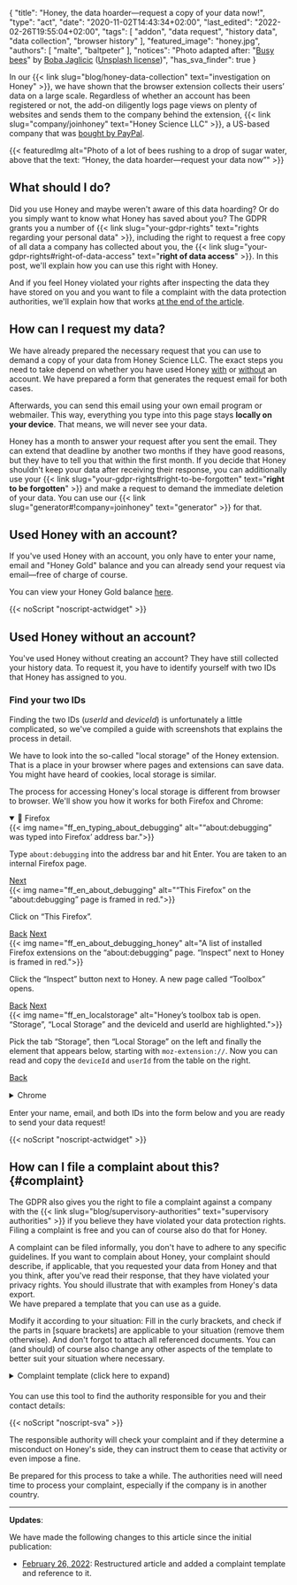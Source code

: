 {
    "title": "Honey, the data hoarder—request a copy of your data now!",
    "type": "act",
    "date": "2020-11-02T14:43:34+02:00",
    "last_edited": "2022-02-26T19:55:04+02:00",
    "tags": [ "addon", "data request", "history data", "data collection", "browser history" ],
    "featured_image": "honey.jpg",
    "authors": [ "malte", "baltpeter" ],
    "notices": "Photo adapted after: \"[Busy bees](https://unsplash.com/photos/StEaRc1xQV4)\" by [Boba Jaglicic](https://unsplash.com/@bobajaglicic) ([Unsplash license](https://unsplash.com/license))",
    "has_sva_finder": true
}

In our {{< link slug="blog/honey-data-collection" text="investigation on Honey" >}}, we have shown that the browser extension collects their users’ data on a large scale. Regardless of whether an account has been registered or not, the add-on diligently logs page views on plenty of websites and sends them to the company behind the extension, {{< link slug="company/joinhoney" text="Honey Science LLC" >}}, a US-based company that was [bought by PayPal](https://help.joinhoney.com/article/302-what-does-honey-joining-paypal-mean-for-members).

{{< featuredImg alt="Photo of a lot of bees rushing to a drop of sugar water, above that the text: “Honey, the data hoarder—request your data now”" >}}

## What should I do?

Did you use Honey and maybe weren't aware of this data hoarding? Or do you simply want to know what Honey has saved about you? The GDPR grants you a number of {{< link slug="your-gdpr-rights" text="rights regarding your personal data" >}}, including the right to request a free copy of all data a company has collected <!-- stored? --> about you, the {{< link slug="your-gdpr-rights#right-of-data-access" text="**right of data access**" >}}. In this post, we'll explain how you can use this right with Honey.

And if you feel Honey violated your rights after inspecting the data they have stored on you and you want to file a complaint with the data protection authorities, we'll explain how that works [at the end of the article](#complaint).

## How can I request my data?

We have already prepared the necessary request that you can use to demand a copy of your data from Honey Science LLC. The exact steps you need to take depend on whether you have used Honey [with](#used-honey-with-an-account) or [without](#used-honey-without-an-account) an account. We have prepared a form that generates the request email for both cases.

Afterwards, you can send this email using your own email program or webmailer. This way, everything you type into this page stays **locally on your device**. That means, we will never see your data.

Honey has a month to answer your request after you sent the email. They can extend that deadline by another two months if they have good reasons, but they have to tell you that within the first month. If you decide that Honey shouldn't keep your data after receiving their response, you can additionally use your {{< link slug="your-gdpr-rights#right-to-be-forgotten" text="**right to be forgotten**" >}} and make a request to demand the immediate deletion of your data. You can use our {{< link slug="generator#!company=joinhoney" text="generator" >}} <!-- TODO: set request type to DELETE when the generator supports this--> for that.

## Used Honey with an account?

If you've used Honey with an account, you only have to enter your name, email and "Honey Gold" balance and you can already send your request via email—free of charge of course.

You can view your Honey Gold balance [here](https://www.joinhoney.com/honeygold/overview).

<div id="act-with-account" class="act-widget" style="max-width: 600px; margin: auto;"></div>
{{< noScript "noscript-actwidget" >}}

## Used Honey without an account?

You've used Honey without creating an account? They have still collected your history data. To request it, you have to identify yourself with two IDs that Honey has assigned to you.

### Find your two IDs

Finding the two IDs (*userId* and *deviceId*) is unfortunately a little complicated, so we've compiled a guide with screenshots that explains the process in detail.

We have to look into the so-called "local storage" of the Honey extension. That is a place in your browser where pages and extensions can save data. You might have heard of cookies, local storage is similar.

The process for accessing Honey's local storage is different from browser to browser. We'll show you how it works for both Firefox and Chrome:

<div class="box box-info">
<details open>
    <summary>🦊 Firefox</summary>
    <div class="slides">
        <div class="slider">
            <div class="slide" id="slide-ff-1">
                {{< img name="ff_en_typing_about_debugging" alt="“about:debugging” was typed into Firefox’ address bar.">}}
                <p>Type <code>about:debugging</code> into the address bar and hit Enter. You are taken to an internal Firefox page.</p>
                <div>
                    <a class="button button-secondary button-right" href="#slide-ff-2">Next <span class="icon-arrow-right"></span></a>
                </div>
                <div class="clearfix"></div>
            </div>
            <div class="slide" id="slide-ff-2">
                {{< img name="ff_en_about_debugging" alt="“This Firefox” on the “about:debugging” page is framed in red.">}}
                <p>Click on “This Firefox”.</p>
                <div>
                    <a class="button button-secondary button-left" href="#slide-ff-1"><span class="icon-arrow-left"></span> Back</a>
                    <a class="button button-secondary button-right" href="#slide-ff-3">Next <span class="icon-arrow-right"></span></a> 
                </div>
                <div class="clearfix"></div>
            </div>
            <div class="slide" id="slide-ff-3">
                {{< img name="ff_en_about_debugging_honey" alt="A list of installed Firefox extensions on the “about:debugging” page. “Inspect” next to Honey is framed in red.">}}
                <p>Click the “Inspect” button next to Honey. A new page called “Toolbox” opens.</p>
                <div>
                    <a class="button button-secondary button-left" href="#slide-ff-2"><span class="icon-arrow-left"></span> Back</a>
                    <a class="button button-secondary button-right" href="#slide-ff-4">Next <span class="icon-arrow-right"></span></a>
                </div>
                <div class="clearfix"></div>
            </div>
            <div class="slide" id="slide-ff-4">
                {{< img name="ff_en_localstorage" alt="Honey’s toolbox tab is open. “Storage”, “Local Storage” and the deviceId and userId are highlighted.">}}
                <p>Pick the tab “Storage”, then “Local Storage” on the left and finally the element that appears below, starting with <code>moz-extension://</code>. Now you can read and copy the <code>deviceId</code> and <code>userId</code> from the table on the right.</p>
                <div>
                    <a class="button button-secondary button-left" href="#slide-ff-3"><span class="icon-arrow-left"></span> Back</a>
                </div>
                <div class="clearfix"></div>
            </div>
        </div>
    </div>
</details>
</div>

<div class="box box-info" style="margin: 15px 0;">
<details>
    <summary>Chrome</summary>
    <div class="slides">
        <div class="slider">
            <div class="slide" id="slide-ch-1">
                {{< img name="ch_en_extensions.png" alt="“chrome://extensions” was typed into Chrome’s address bar.">}}
                <p>Type <code>chrome://extensions</code> into the address bar and hit Enter. You are taken to an internal Chrome page.</p>
                <div>
                    <a class="button button-secondary button-right" href="#slide-ch-2">Next <span class="icon-arrow-right"></span></a>
                </div>
                <div class="clearfix"></div>
            </div>
            <div class="slide" id="slide-ch-2">
                {{< img name="ch_en_dev_on" alt="The “Developer mode” switch in the upper-right corner is turned on and highlighted in red.">}}
                <p>Enable the developer mode using the switch in the upper-right corner.</p>
                <div>
                    <a class="button button-secondary button-left" href="#slide-ch-1"><span class="icon-arrow-left"></span> Back</a>
                    <a class="button button-secondary button-right" href="#slide-ch-3">Next <span class="icon-arrow-right"></span></a> 
                </div>
                <div class="clearfix"></div>
            </div>
            <div class="slide" id="slide-ch-3">
                {{< img name="ch_en_honey" alt="A list of installed Chrome extensions on the “chrome://extensions” page. “background page” next to Honey is framed in red.">}}
                <p>Click on “background page” next to Honey. A new window called “DevTools” opens.</p>
                <div>
                    <a class="button button-secondary button-left" href="#slide-ch-2"><span class="icon-arrow-left"></span> Back</a>
                    <a class="button button-secondary button-right" href="#slide-ch-4">Next <span class="icon-arrow-right"></span></a>
                </div>
                <div class="clearfix"></div>
            </div>
            <div class="slide" id="slide-ch-4">
                {{< img name="ch_local_storage" alt="Honey’s DevTools are opened, “Application”, “Local Storage” and the deviceId and userId are highlighted.">}}
                <p>Click on the “Application” tab in the new “DevTools” window. You might have to resize the window to see the button.
                Click on “Local Storage” on the left and on the now shown element that starts with <code>chrome-extension://</code>. Now you can see and copy the <code>deviceId</code> and <code>userId</code> from the table on the right.</p>
                <div>
                    <a class="button button-secondary button-left" href="#slide-ch-3"><span class="icon-arrow-left"></span> Back</a>
                </div>
                <div class="clearfix"></div>
            </div>
        </div>
    </div>
</details>
</div>

Enter your name, email, and both IDs into the form below and you are ready to send your data request!

<div id="act-no-account" class="act-widget" style="max-width: 600px; margin: auto;"></div>
{{< noScript "noscript-actwidget" >}}
<script>
window.addEventListener('load', function() {
    renderActWidget({
        textBeforeDynamicInputContainer: "You’ve used Honey with an account? Use this form.",
        requestTypes: ['access'],
        transportMedium: 'email',
        company: {
            "slug": "joinhoney",
            "relevant-countries": [
                "all"
            ],
            "name": "Honey Science LLC",
            "runs": [
                "Honey Savings Finder (Browser extension)",
                "Honey Gold"
            ],
            "address": "963 E. 4th Street\nLos Angeles\nCA 90013\nUnited States of America",
            "email": "privacy@joinhoney.com",
            "web": "https://www.joinhoney.com/",
            "sources": [
                "https://www.joinhoney.com/privacy"
            ],
            "required-elements": [
                {
                    "desc": "Name",
                    "type": "name",
                    "optional": false
                },
                {
                    "desc": "Email",
                    "type": "email",
                    "optional": false
                },
                {
                    "desc": "Honey Gold balance",
                    "type": "input",
                    "optional": false
                }
            ],
            "suggested-transport-medium": "email",
            "quality": "tested"
        }
    }, "act-with-account");
    renderActWidget({
        textBeforeDynamicInputContainer: "You've used Honey without an account? Use this form.",
        requestTypes: ['access'],
        transportMedium: 'email',
        company: {
            "slug": "joinhoney",
            "relevant-countries": [
                "all"
            ],
            "name": "Honey Science LLC",
            "runs": [
                "Honey Savings Finder (Browser extension)",
                "Honey Gold"
            ],
            "address": "963 E. 4th Street\nLos Angeles\nCA 90013\nUnited States of America",
            "email": "privacy@joinhoney.com",
            "web": "https://www.joinhoney.com/",
            "sources": [
                "https://www.joinhoney.com/privacy"
            ],
            "required-elements": [
                {
                    "desc": "Name",
                    "type": "name",
                    "optional": false
                },
                {
                    "desc": "Email",
                    "type": "email",
                    "optional": false
                },
                {
                    "desc": "userId",
                    "type": "input",
                    "optional": false
                },
                {
                    "desc": "deviceId",
                    "type": "input",
                    "optional": false
                }
            ],
            "suggested-transport-medium": "email",
            "quality": "tested"
        }
    }, "act-no-account");
});
</script>

## How can I file a complaint about this? {#complaint}

The GDPR also gives you the right to file a complaint against a company with the {{< link slug="blog/supervisory-authorities" text="supervisory authorities" >}} if you believe they have violated your data protection rights. Filing a complaint is free and you can of course also do that for Honey.

A complaint can be filed informally, you don't have to adhere to any specific guidelines. If you want to complain about Honey, your complaint should describe, if applicable, that you requested your data from Honey and that you think, after you've read their response, that they have violated your privacy rights. You should illustrate that with examples from Honey's data export.  
We have prepared a template that you can use as a guide.

Modify it according to your situation: Fill in the <span class="blog-letter-fill-in">curly brackets</span>, and check if the parts in [square brackets] are applicable to your situation (remove them otherwise). And don't forgot to attach all referenced documents. You can (and should) of course also change any other aspects of the template to better suit your situation where necessary. 

<div class="blog-letter" style="margin-bottom: 20px;">
<details>
<summary>Complaint template (click here to expand)</summary>
<p>To Whom It May Concern:</p>

<p>I am hereby lodging a complaint according to Article 77 GDPR against the following controller:
Honey Science LLC
963 E. 4th Street
Los Angeles, CA 90013
USA</p>

<p>I am a user of the Honey browser extension (https://www.joinhoney.com), which is run by Honey Science LLC (hereinafter: “Honey”; details taken from: https://www.joinhoney.com/privacy). [I have created an account with Honey and signed into the browser extension with that.] [I have used the browser extension without creating an account.]</p>

<p>On <span class="blog-letter-fill-in">enter the date of your access request here</span>, I sent an access request according to Art. 15 GDPR to privacy@joinhoney.com (the privacy contact listed in the privacy policy: https://www.joinhoney.com/privacy).</p>

<p>Honey provided me with my data on <span class="blog-letter-fill-in">enter the date of Honey’s reply here</span>. I was sent, among other files, a “PageViews.csv” file, which lists pages I have visited with my browser. In total, it has <span class="blog-letter-fill-in">enter number of lines in the file here</span> lines. As this file contains a lot of private data about me, as I am going to argue in the following, I have not attached it but will only quote parts of it. [Should you need the file for the investigation, I am however willing to provide it.]</p>

<p>Here are some example of lines from “PageViews.csv”:</p>

<p><span class="blog-letter-fill-in">list a few lines from the file here</span></p>

<p>Each entry contains at least the following information:</p>

<p>
* timestamp of when I visited the respective site<br>
* multiple unique IDs identifying myself, my session, and my device<br>
* details about my browser<br>
* geolocation data, probably inferred from my IP address<br>
* the full URL of the respective page
</p>

<p>Honey&#39;s privacy policy (https://www.joinhoney.com/privacy) says (under “What data we collect and why”):</p>

<p>
> “Honey does not track your search engine history, emails, or your browsing on any site that is not a retail website (a site where you can shop and make a purchase). When you are on a pre-approved retail site, to help you save money, Honey will collect information about that site that lets us know which coupons and promos to find for you. […]<br>
> Shopping and Usage Data.<br>
> On retail sites, Honey collects the name of the retailer, page views, and in some cases, product information that allows us to track price changes and update our product catalog. […]<br>
> […]<br>
> What data we do not collect<br>
> We collect information that we believe can help us save our users time and money. This does not include, and we do not collect, any information from your search engine history, emails, or from websites that are not retail sites.”
</p>

<p>However, contrary to those statements, Honey does indeed collect data from non-“retail sites”, including for example [login pages, blog posts, order information pages, help/support pages, video streaming sites, and forums]. In my “PageViews.csv” file, they for example collected the following non-retails page visits:</p>

<p><span class="blog-letter-fill-in">list a few URLs from the file that are not from shopping sites here</span></p>

<p>According to the privacy policy (https://www.joinhoney.com/privacy), Honey wants to base this processing on Art. 6(1)(a) or (f) GDPR (“When you consent to our use of your data for a specific purpose.”, “When Honey has a legitimate interest in using that data in the normal ways you&#39;d expect, like ensuring Honey&#39;s products run properly, improving and creating new products, historical analytics research, promoting Honey, and protecting our legal rights.”).</p>

<p>As far as the processing is supposedly based on Art. 6(1)(a) GDPR, I deny the existence of “freely given, specific, informed and unambiguous” (Art. 4(11) GDPR) consent by me. [I have never consent to Honey&#39;s data processing.] [After the installation of the browser extension, Honey displayed the following notice: “We’re committed to your privacy. It’s always been our mission to find you the best deals. We only collect data when you’re on shopping sites. That way, we can find you relevant coupons, share accurate pricing trends, and continue to make shopping better for our community. You can read our founders’ commitment to privacy here (https://www.joinhoney.com/privacy). You can always come back and adjust your settings at any time”. When registering for an account, I had to check “I have read and agree to the Honey Terms of Service (https://www.joinhoney.com/terms) and Privacy Policy (https://www.joinhoney.com/privacy). I understand that to continue, PayPal will share name and email address with Honey.” Thus, any supposed consent was based on incorrect statements by Honey right from the beginning (as I explained, Honey does collect data on non-shopping pages). In addition, it was not possible to complete the registration without checking the checkbox. It was thus not possible to deny consent. And finally, I was only allowed to consent to the privacy policy as a whole instead of to discrete purposes. As a result, despite Honey forcing me to click the checkbox, no valid consent came to be (cf. “Guidelines 05/2020 on consent under Regulation 2016/679” by the EDPB: https://edpb.europa.eu/sites/default/files/files/file1/edpb_guidelines_202005_consent_en.pdf).]</p>

<p>As far as the processing is supposedly based on Art. 6(1)(f) GDPR, I deny the existence of a legitimate interest by Honey that overrides my interests or fundamental rights and freedoms. Here, one has to distinguish between data on shopping sites and data on other sites. For the latter, a legitimate interest cannot possibly be assumed. This data has no relation to the Honey browser extension and it definitely wasn&#39;t forseeable for me that Honey would collect this data. [When I saw Honey&#39;s reply to my access request, I was genuinely shocked at how comprehensively and deliberately they had collected my browser history data.]
For data on shopping sites, Honey might have a legitimate interest. But even here, it is questionably whether the processing is proportionate and reasonable given the vast amount of data collected and the fact that it is stored without a time limit (“Honey only [sic] retains information about you as long as you keep using Honey”, from: https://www.joinhoney.com/privacy).</p>

<p>I thus have to assume that Honey processed my data without a valid legal basis. That is why I am lodging this complaint with you. Please check this practice by the controller and, if necessary, to prohibit Honey from this unlawful processing. I would also ask you to consider imposing a fine.
[You may pass on my data to the controller for the purpose of processing the complaint]. I have attached my described correspondence with Honey to this complaint.</p>

<p>If you need any more details, please feel free to contact me. You can reach me <span class="blog-letter-fill-in">enter your contact details here</span>.</p>

<p>Thanks in advance for your help.</p>

<p>Yours sincerely,<br>
<span class="blog-letter-fill-in">enter your name here</span></p>
</details>
</div>

You can use this tool to find the authority responsible for you and their contact details: 

<div class="sva-finder"></div>
{{< noScript "noscript-sva" >}}
<script>
    window.addEventListener('load', function() { window.renderSvaFinder({ override: { country: { de: 'debralda' } }, showTitle: false }); });
</script>

The responsible authority will check your complaint and if they determine a misconduct on Honey's side, they can instruct them to cease that activity or even impose a fine.

Be prepared for this process to take a while. The authorities need will need time to process your complaint, especially if the company is in another country.

---

**Updates**:

We have made the following changes to this article since the initial publication:

- [February 26, 2022](https://github.com/datenanfragen/website/pull/844): Restructured article and added a complaint template and reference to it.
